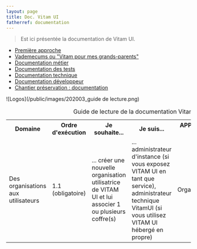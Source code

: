 ```yaml
---
layout: page
title: Doc. Vitam UI
fatherref: documentation
---
```


> Est ici présentée la documentation de Vitam UI.

* [Première approche](pour_approche_deb)
* [Vademecums ou "Vitam pour mes grands-parents"](vademecums)
* [Documentation métier](pour_archiviste)
* [Documentation des tests](pour_test)
* [Documentation technique](pour_tech)
* [Documentation développeur](pour_dev)
* [Chantier préservation : documentation](sur_chantier_preservation)

![Logos](/public/images/202003_guide de lecture.png)

<table>
<caption>Guide de lecture de la documentation Vitam UI</caption>
	<tr>
		<th>Domaine</th>
		<th>Ordre d'exécution</th>
		<th>Je souhaite... </th>
		<th>Je suis... </th>
		<th>APP Vitam UI</th>
		<th>Docuementation</th>
	</tr>
	<tr>
		<td>Des organisations aux utilisateurs</td>
		<td>1.1 (obligatoire)</td>
		<td>... créer une nouvelle organisation utilisatrice de VITAM UI et lui associer 1 ou plusieurs coffre(s)</td>
		<td>... administrateur d'instance (si vous exposez VITAM UI en tant que service), administrateur technique VitamUI (si vous utilisez VITAM UI hébergé en propre)</td>
		<td>Organisation</td>
		<td>Organisation</td>
	</tr>	
</table>